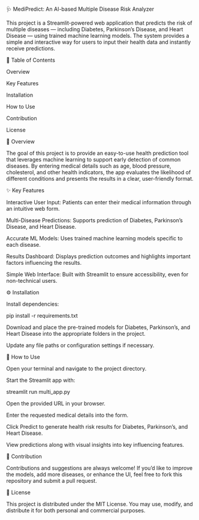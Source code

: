 🩺 MediPredict: An AI-based Multiple Disease Risk Analyzer

This project is a Streamlit-powered web application that predicts the risk of multiple diseases — including Diabetes, Parkinson’s Disease, and Heart Disease — using trained machine learning models. The system provides a simple and interactive way for users to input their health data and instantly receive predictions.

📌 Table of Contents

Overview

Key Features

Installation

How to Use

Contribution

License

🔎 Overview

The goal of this project is to provide an easy-to-use health prediction tool that leverages machine learning to support early detection of common diseases. By entering medical details such as age, blood pressure, cholesterol, and other health indicators, the app evaluates the likelihood of different conditions and presents the results in a clear, user-friendly format.

✨ Key Features

Interactive User Input: Patients can enter their medical information through an intuitive web form.

Multi-Disease Predictions: Supports prediction of Diabetes, Parkinson’s Disease, and Heart Disease.

Accurate ML Models: Uses trained machine learning models specific to each disease.

Results Dashboard: Displays prediction outcomes and highlights important factors influencing the results.

Simple Web Interface: Built with Streamlit to ensure accessibility, even for non-technical users.

⚙️ Installation

Install dependencies:

pip install -r requirements.txt


Download and place the pre-trained models for Diabetes, Parkinson’s, and Heart Disease into the appropriate folders in the project.

Update any file paths or configuration settings if necessary.

🚀 How to Use

Open your terminal and navigate to the project directory.

Start the Streamlit app with:

streamlit run multi_app.py


Open the provided URL in your browser.

Enter the requested medical details into the form.

Click Predict to generate health risk results for Diabetes, Parkinson’s, and Heart Disease.

View predictions along with visual insights into key influencing features.

🤝 Contribution

Contributions and suggestions are always welcome! If you’d like to improve the models, add more diseases, or enhance the UI, feel free to fork this repository and submit a pull request.

📜 License

This project is distributed under the MIT License. You may use, modify, and distribute it for both personal and commercial purposes.